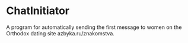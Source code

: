 # ChatInitiator
A program for automatically sending the first message to women on the Orthodox dating site azbyka.ru/znakomstva.
